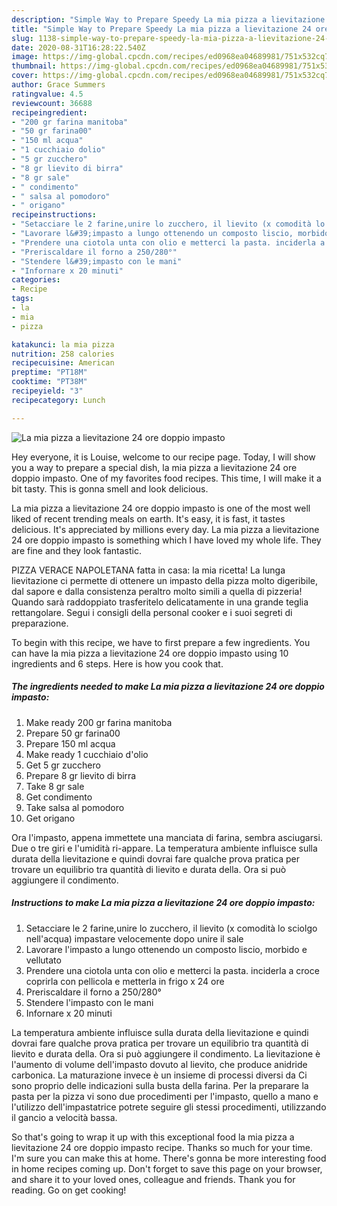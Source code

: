 ```yaml
---
description: "Simple Way to Prepare Speedy La mia pizza a lievitazione 24 ore doppio impasto"
title: "Simple Way to Prepare Speedy La mia pizza a lievitazione 24 ore doppio impasto"
slug: 1138-simple-way-to-prepare-speedy-la-mia-pizza-a-lievitazione-24-ore-doppio-impasto
date: 2020-08-31T16:28:22.540Z
image: https://img-global.cpcdn.com/recipes/ed0968ea04689981/751x532cq70/la-mia-pizza-a-lievitazione-24-ore-doppio-impasto-recipe-main-photo.jpg
thumbnail: https://img-global.cpcdn.com/recipes/ed0968ea04689981/751x532cq70/la-mia-pizza-a-lievitazione-24-ore-doppio-impasto-recipe-main-photo.jpg
cover: https://img-global.cpcdn.com/recipes/ed0968ea04689981/751x532cq70/la-mia-pizza-a-lievitazione-24-ore-doppio-impasto-recipe-main-photo.jpg
author: Grace Summers
ratingvalue: 4.5
reviewcount: 36688
recipeingredient:
- "200 gr farina manitoba"
- "50 gr farina00"
- "150 ml acqua"
- "1 cucchiaio dolio"
- "5 gr zucchero"
- "8 gr lievito di birra"
- "8 gr sale"
- " condimento"
- " salsa al pomodoro"
- " origano"
recipeinstructions:
- "Setacciare le 2 farine,unire lo zucchero, il lievito (x comodità lo sciolgo nell&#39;acqua) impastare velocemente dopo unire il sale"
- "Lavorare l&#39;impasto a lungo ottenendo un composto liscio, morbido e vellutato"
- "Prendere una ciotola unta con olio e metterci la pasta. inciderla a croce coprirla con pellicola e metterla in frigo x 24 ore"
- "Preriscaldare il forno a 250/280°"
- "Stendere l&#39;impasto con le mani"
- "Infornare x 20 minuti"
categories:
- Recipe
tags:
- la
- mia
- pizza

katakunci: la mia pizza 
nutrition: 258 calories
recipecuisine: American
preptime: "PT18M"
cooktime: "PT38M"
recipeyield: "3"
recipecategory: Lunch

---
```



![La mia pizza a lievitazione 24 ore doppio impasto](https://img-global.cpcdn.com/recipes/ed0968ea04689981/751x532cq70/la-mia-pizza-a-lievitazione-24-ore-doppio-impasto-recipe-main-photo.jpg)

Hey everyone, it is Louise, welcome to our recipe page. Today, I will show you a way to prepare a special dish, la mia pizza a lievitazione 24 ore doppio impasto. One of my favorites food recipes. This time, I will make it a bit tasty. This is gonna smell and look delicious.

La mia pizza a lievitazione 24 ore doppio impasto is one of the most well liked of recent trending meals on earth. It's easy, it is fast, it tastes delicious. It's appreciated by millions every day. La mia pizza a lievitazione 24 ore doppio impasto is something which I have loved my whole life. They are fine and they look fantastic.

PIZZA VERACE NAPOLETANA fatta in casa: la mia ricetta! La lunga lievitazione ci permette di ottenere un impasto della pizza molto digeribile, dal sapore e dalla consistenza peraltro molto simili a quella di pizzeria! Quando sarà raddoppiato trasferitelo delicatamente in una grande teglia rettangolare. Segui i consigli della personal cooker e i suoi segreti di preparazione.


To begin with this recipe, we have to first prepare a few ingredients. You can have la mia pizza a lievitazione 24 ore doppio impasto using 10 ingredients and 6 steps. Here is how you cook that.

<!--inarticleads1-->

##### The ingredients needed to make La mia pizza a lievitazione 24 ore doppio impasto:

1. Make ready 200 gr farina manitoba
1. Prepare 50 gr farina00
1. Prepare 150 ml acqua
1. Make ready 1 cucchiaio d&#39;olio
1. Get 5 gr zucchero
1. Prepare 8 gr lievito di birra
1. Take 8 gr sale
1. Get  condimento
1. Take  salsa al pomodoro
1. Get  origano


Ora l&#39;impasto, appena immettete una manciata di farina, sembra asciugarsi. Due o tre giri e l&#39;umidità ri-appare. La temperatura ambiente influisce sulla durata della lievitazione e quindi dovrai fare qualche prova pratica per trovare un equilibrio tra quantità di lievito e durata della. Ora si può aggiungere il condimento. 

<!--inarticleads2-->

##### Instructions to make La mia pizza a lievitazione 24 ore doppio impasto:

1. Setacciare le 2 farine,unire lo zucchero, il lievito (x comodità lo sciolgo nell&#39;acqua) impastare velocemente dopo unire il sale
1. Lavorare l&#39;impasto a lungo ottenendo un composto liscio, morbido e vellutato
1. Prendere una ciotola unta con olio e metterci la pasta. inciderla a croce coprirla con pellicola e metterla in frigo x 24 ore
1. Preriscaldare il forno a 250/280°
1. Stendere l&#39;impasto con le mani
1. Infornare x 20 minuti


La temperatura ambiente influisce sulla durata della lievitazione e quindi dovrai fare qualche prova pratica per trovare un equilibrio tra quantità di lievito e durata della. Ora si può aggiungere il condimento. La lievitazione è l&#39;aumento di volume dell&#39;impasto dovuto al lievito, che produce anidride carbonica. La maturazione invece è un insieme di processi diversi da Ci sono proprio delle indicazioni sulla busta della farina. Per la preparare la pasta per la pizza vi sono due procedimenti per l&#39;impasto, quello a mano e l&#39;utilizzo dell&#39;impastatrice potrete seguire gli stessi procedimenti, utilizzando il gancio a velocità bassa. 

So that's going to wrap it up with this exceptional food la mia pizza a lievitazione 24 ore doppio impasto recipe. Thanks so much for your time. I'm sure you can make this at home. There's gonna be more interesting food in home recipes coming up. Don't forget to save this page on your browser, and share it to your loved ones, colleague and friends. Thank you for reading. Go on get cooking!
